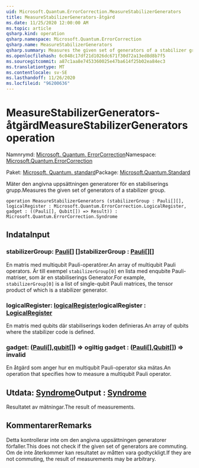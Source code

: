 ```yaml
---
uid: Microsoft.Quantum.ErrorCorrection.MeasureStabilizerGenerators
title: MeasureStabilizerGenerators-åtgärd
ms.date: 11/25/2020 12:00:00 AM
ms.topic: article
qsharp.kind: operation
qsharp.namespace: Microsoft.Quantum.ErrorCorrection
qsharp.name: MeasureStabilizerGenerators
qsharp.summary: Measures the given set of generators of a stabilizer group.
ms.openlocfilehash: 6c048c17df21d1026dc671f30d72a13ed8d8b7f5
ms.sourcegitcommit: a87c1aa8e7453360025e47ba614f25b02ea84ec3
ms.translationtype: MT
ms.contentlocale: sv-SE
ms.lasthandoff: 11/26/2020
ms.locfileid: "96200636"
---
```

# <a name="measurestabilizergenerators-operation"></a><span data-ttu-id="f77d1-102">MeasureStabilizerGenerators-åtgärd</span><span class="sxs-lookup"><span data-stu-id="f77d1-102">MeasureStabilizerGenerators operation</span></span>

<span data-ttu-id="f77d1-103">Namnrymd: [Microsoft. Quantum. ErrorCorrection](xref:Microsoft.Quantum.ErrorCorrection)</span><span class="sxs-lookup"><span data-stu-id="f77d1-103">Namespace: [Microsoft.Quantum.ErrorCorrection](xref:Microsoft.Quantum.ErrorCorrection)</span></span>

<span data-ttu-id="f77d1-104">Paket: [Microsoft. Quantum. standard](https://nuget.org/packages/Microsoft.Quantum.Standard)</span><span class="sxs-lookup"><span data-stu-id="f77d1-104">Package: [Microsoft.Quantum.Standard](https://nuget.org/packages/Microsoft.Quantum.Standard)</span></span>


<span data-ttu-id="f77d1-105">Mäter den angivna uppsättningen generatorer för en stabiliserings grupp.</span><span class="sxs-lookup"><span data-stu-id="f77d1-105">Measures the given set of generators of a stabilizer group.</span></span>

```qsharp
operation MeasureStabilizerGenerators (stabilizerGroup : Pauli[][], logicalRegister : Microsoft.Quantum.ErrorCorrection.LogicalRegister, gadget : ((Pauli[], Qubit[]) => Result)) : Microsoft.Quantum.ErrorCorrection.Syndrome
```


## <a name="input"></a><span data-ttu-id="f77d1-106">Indata</span><span class="sxs-lookup"><span data-stu-id="f77d1-106">Input</span></span>

### <a name="stabilizergroup--pauli"></a><span data-ttu-id="f77d1-107">stabilizerGroup: [Pauli](xref:microsoft.quantum.lang-ref.pauli)[] []</span><span class="sxs-lookup"><span data-stu-id="f77d1-107">stabilizerGroup : [Pauli](xref:microsoft.quantum.lang-ref.pauli)[][]</span></span>

<span data-ttu-id="f77d1-108">En matris med multiqubit Pauli-operatörer.</span><span class="sxs-lookup"><span data-stu-id="f77d1-108">An array of multiqubit Pauli operators.</span></span>
<span data-ttu-id="f77d1-109">Är till exempel `stabilizerGroup[0]` en lista med enqubite Pauli-matriser, som är en stabiliserings Generator.</span><span class="sxs-lookup"><span data-stu-id="f77d1-109">For example, `stabilizerGroup[0]` is a list of single-qubit Pauli matrices, the tensor product of which is a stabilizer generator.</span></span>


### <a name="logicalregister--logicalregister"></a><span data-ttu-id="f77d1-110">logicalRegister: [logicalRegister](xref:Microsoft.Quantum.ErrorCorrection.LogicalRegister)</span><span class="sxs-lookup"><span data-stu-id="f77d1-110">logicalRegister : [LogicalRegister](xref:Microsoft.Quantum.ErrorCorrection.LogicalRegister)</span></span>

<span data-ttu-id="f77d1-111">En matris med qubits där stabiliserings koden definieras.</span><span class="sxs-lookup"><span data-stu-id="f77d1-111">An array of qubits where the stabilizer code is defined.</span></span>


### <a name="gadget--pauliqubit--__invalidresult__"></a><span data-ttu-id="f77d1-112">gadget: ([Pauli](xref:microsoft.quantum.lang-ref.pauli)[],[qubit](xref:microsoft.quantum.lang-ref.qubit)[]) => __ogiltig <Result>__</span><span class="sxs-lookup"><span data-stu-id="f77d1-112">gadget : ([Pauli](xref:microsoft.quantum.lang-ref.pauli)[],[Qubit](xref:microsoft.quantum.lang-ref.qubit)[]) => __invalid<Result>__</span></span> 

<span data-ttu-id="f77d1-113">En åtgärd som anger hur en multiqubit Pauli-operator ska mätas.</span><span class="sxs-lookup"><span data-stu-id="f77d1-113">An operation that specifies how to measure a multiqubit Pauli operator.</span></span>



## <a name="output--syndrome"></a><span data-ttu-id="f77d1-114">Utdata: [Syndrome](xref:Microsoft.Quantum.ErrorCorrection.Syndrome)</span><span class="sxs-lookup"><span data-stu-id="f77d1-114">Output : [Syndrome](xref:Microsoft.Quantum.ErrorCorrection.Syndrome)</span></span>

<span data-ttu-id="f77d1-115">Resultatet av mätningar.</span><span class="sxs-lookup"><span data-stu-id="f77d1-115">The result of measurements.</span></span>

## <a name="remarks"></a><span data-ttu-id="f77d1-116">Kommentarer</span><span class="sxs-lookup"><span data-stu-id="f77d1-116">Remarks</span></span>

<span data-ttu-id="f77d1-117">Detta kontrollerar inte om den angivna uppsättningen generatorer förfaller.</span><span class="sxs-lookup"><span data-stu-id="f77d1-117">This does not check if the given set of generators are commuting.</span></span>
<span data-ttu-id="f77d1-118">Om de inte återkommer kan resultatet av måtten vara godtyckligt.</span><span class="sxs-lookup"><span data-stu-id="f77d1-118">If they are not commuting, the result of measurements may be arbitrary.</span></span>